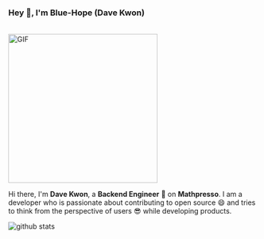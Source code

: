 ### Hey 👋, I'm Blue-Hope (Dave Kwon)
<br />

<img width="300" alt="GIF" src="https://user-images.githubusercontent.com/38323921/118517120-e8366b00-b771-11eb-9353-99f959408d86.gif" />

Hi there, I'm **Dave Kwon**, a **Backend Engineer** 🚀 on **Mathpresso**.
I am a developer who is passionate about contributing to open source 😄 and tries to think from the perspective of users 😎 while developing products. 

![github stats](https://github-readme-stats.vercel.app/api?username=blue-hope&show_icons=true&hide_border=true&count_private=true)
